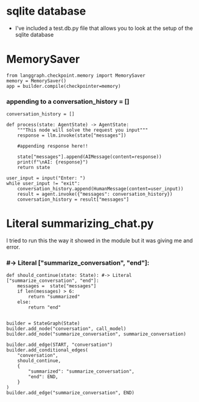  # sqlite database

 - I've included a test.db.py file that allows you to look at the setup of the sqlite database

# MemorySaver
```
from langgraph.checkpoint.memory import MemorySaver
memory = MemorySaver()
app = builder.compile(checkpointer=memory)
```

### appending to a conversation_history = []
```
conversation_history = []

def process(state: AgentState) -> AgentState:
    """This node will solve the request you input"""
    response = llm.invoke(state["messages"])

    #appending response here!!

    state["messages"].append(AIMessage(content=response))
    print(f"\nAI: {response}")
    return state

user_input = input("Enter: ")
while user_input != "exit":
    conversation_history.append(HumanMessage(content=user_input))
    result = agent.invoke({"messages": conversation_history})
    conversation_history = result["messages"]
```

# Literal summarizing_chat.py

I tried to run this the way it showed in the module but it was giving me and error. 


### #-> Literal ["summarize_conversation", "end"]:
```
def should_continue(state: State): #-> Literal ["summarize_conversation", "end"]:
    messages =  state["messages"]
    if len(messages) > 6:
        return "summarized"
    else:
        return "end"


builder = StateGraph(State)
builder.add_node("conversation", call_model)
builder.add_node("summarize_conversation", summarize_conversation)

builder.add_edge(START, "conversation")
builder.add_conditional_edges(
    "conversation",
    should_continue,
    {
        "summarized": "summarize_conversation",
        "end": END,
    }
)
builder.add_edge("summarize_conversation", END)
```
